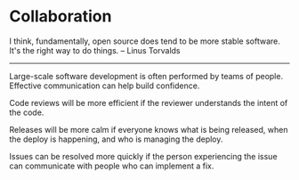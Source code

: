 # Collaboration

I think, fundamentally, open source does tend to be more stable software. It's the right way to do things. – Linus Torvalds

---

Large-scale software development is often performed by teams of people. Effective communication can help build confidence.

Code reviews will be more efficient if the reviewer understands the intent of the code.

Releases will be more calm if everyone knows what is being released, when the deploy is happening, and who is managing the deploy.

Issues can be resolved more quickly if the person experiencing the issue can communicate with people who can implement a fix.